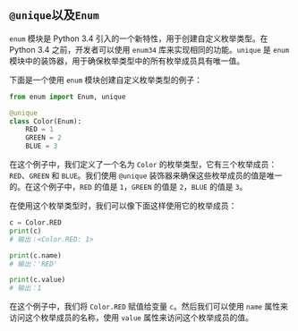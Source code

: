 ## `@unique`以及`Enum`

`enum` 模块是 Python 3.4 引入的一个新特性，用于创建自定义枚举类型。在 Python 3.4 之前，开发者可以使用 `enum34` 库来实现相同的功能。`unique` 是 `enum` 模块中的装饰器，用于确保枚举类型中的所有枚举成员具有唯一值。

下面是一个使用 `enum` 模块创建自定义枚举类型的例子：

```python
from enum import Enum, unique

@unique
class Color(Enum):
    RED = 1
    GREEN = 2
    BLUE = 3
```

在这个例子中，我们定义了一个名为 `Color` 的枚举类型，它有三个枚举成员：`RED`、`GREEN` 和 `BLUE`。我们使用 `@unique` 装饰器来确保这些枚举成员的值是唯一的。在这个例子中，`RED` 的值是 `1`，`GREEN` 的值是 `2`，`BLUE` 的值是 `3`。

在使用这个枚举类型时，我们可以像下面这样使用它的枚举成员：

```python
c = Color.RED
print(c)
# 输出：<Color.RED: 1>

print(c.name)
# 输出：'RED'

print(c.value)
# 输出：1
```

在这个例子中，我们将 `Color.RED` 赋值给变量 `c`。然后我们可以使用 `name` 属性来访问这个枚举成员的名称，使用 `value` 属性来访问这个枚举成员的值。